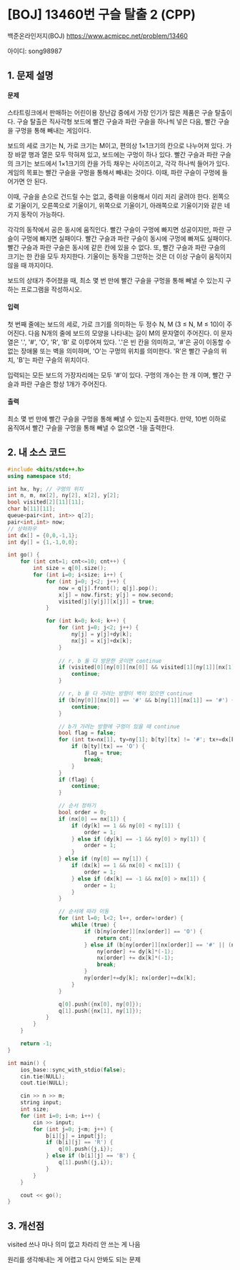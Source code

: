 # [BOJ] 13460번 구슬 탈출 2 (CPP)


백준온라인저지(BOJ) https://www.acmicpc.net/problem/13460


아이디: song98987


## 1. 문제 설명

#### 문제
스타트링크에서 판매하는 어린이용 장난감 중에서 가장 인기가 많은 제품은 구슬 탈출이다. 구슬 탈출은 직사각형 보드에 빨간 구슬과 파란 구슬을 하나씩 넣은 다음, 빨간 구슬을 구멍을 통해 빼내는 게임이다.

보드의 세로 크기는 N, 가로 크기는 M이고, 편의상 1×1크기의 칸으로 나누어져 있다. 가장 바깥 행과 열은 모두 막혀져 있고, 보드에는 구멍이 하나 있다. 빨간 구슬과 파란 구슬의 크기는 보드에서 1×1크기의 칸을 가득 채우는 사이즈이고, 각각 하나씩 들어가 있다. 게임의 목표는 빨간 구슬을 구멍을 통해서 빼내는 것이다. 이때, 파란 구슬이 구멍에 들어가면 안 된다.

이때, 구슬을 손으로 건드릴 수는 없고, 중력을 이용해서 이리 저리 굴려야 한다. 왼쪽으로 기울이기, 오른쪽으로 기울이기, 위쪽으로 기울이기, 아래쪽으로 기울이기와 같은 네 가지 동작이 가능하다.

각각의 동작에서 공은 동시에 움직인다. 빨간 구슬이 구멍에 빠지면 성공이지만, 파란 구슬이 구멍에 빠지면 실패이다. 빨간 구슬과 파란 구슬이 동시에 구멍에 빠져도 실패이다. 빨간 구슬과 파란 구슬은 동시에 같은 칸에 있을 수 없다. 또, 빨간 구슬과 파란 구슬의 크기는 한 칸을 모두 차지한다. 기울이는 동작을 그만하는 것은 더 이상 구슬이 움직이지 않을 때 까지이다.

보드의 상태가 주어졌을 때, 최소 몇 번 만에 빨간 구슬을 구멍을 통해 빼낼 수 있는지 구하는 프로그램을 작성하시오.

#### 입력
첫 번째 줄에는 보드의 세로, 가로 크기를 의미하는 두 정수 N, M (3 ≤ N, M ≤ 10)이 주어진다. 다음 N개의 줄에 보드의 모양을 나타내는 길이 M의 문자열이 주어진다. 이 문자열은 '.', '#', 'O', 'R', 'B' 로 이루어져 있다. '.'은 빈 칸을 의미하고, '#'은 공이 이동할 수 없는 장애물 또는 벽을 의미하며, 'O'는 구멍의 위치를 의미한다. 'R'은 빨간 구슬의 위치, 'B'는 파란 구슬의 위치이다.

입력되는 모든 보드의 가장자리에는 모두 '#'이 있다. 구멍의 개수는 한 개 이며, 빨간 구슬과 파란 구슬은 항상 1개가 주어진다.

#### 출력
최소 몇 번 만에 빨간 구슬을 구멍을 통해 빼낼 수 있는지 출력한다. 만약, 10번 이하로 움직여서 빨간 구슬을 구멍을 통해 빼낼 수 없으면 -1을 출력한다.

## 2. 내 소스 코드

```c++
#include <bits/stdc++.h>
using namespace std;

int hx, hy; // 구멍의 위치
int n, m, nx[2], ny[2], x[2], y[2];
bool visited[2][11][11];
char b[11][11];
queue<pair<int, int>> q[2];
pair<int,int> now;
// 상하좌우
int dx[] = {0,0,-1,1};
int dy[] = {1,-1,0,0};

int go() {
    for (int cnt=1; cnt<=10; cnt++) {
        int size = q[0].size();
        for (int i=0; i<size; i++) {
            for (int j=0; j<2; j++) {
                now = q[j].front(); q[j].pop();
                x[j] = now.first; y[j] = now.second;
                visited[j][y[j]][x[j]] = true;
            }

            for (int k=0; k<4; k++) {
                for (int j=0; j<2; j++) {
                    ny[j] = y[j]+dy[k]; 
                    nx[j] = x[j]+dx[k]; 
                }
                
                // r, b 둘 다 방문한 곳이면 continue
                if (visited[0][ny[0]][nx[0]] && visited[1][ny[1]][nx[1]]) {
                    continue;
                }

                // r, b 둘 다 가려는 방향이 벽이 있으면 continue
                if (b[ny[0]][nx[0]] == '#' && b[ny[1]][nx[1]] == '#') {
                    continue;
                }

                // b가 가려는 방향에 구멍이 있을 때 continue
                bool flag = false;
                for (int tx=nx[1], ty=ny[1]; b[ty][tx] != '#'; tx+=dx[k], ty+=dy[k]) {
                    if (b[ty][tx] == 'O') {
                        flag = true;
                        break;
                    }
                }
                if (flag) {
                    continue;
                }

                // 순서 정하기
                bool order = 0;
                if (nx[0] == nx[1]) {
                    if (dy[k] == 1 && ny[0] < ny[1]) {
                        order = 1;
                    } else if (dy[k] == -1 && ny[0] > ny[1]) {
                        order = 1;
                    }
                } else if (ny[0] == ny[1]) {
                    if (dx[k] == 1 && nx[0] < nx[1]) {
                        order = 1;
                    } else if (dx[k] == -1 && nx[0] > nx[1]) {
                        order = 1;
                    }
                }

                // 순서에 따라 이동
                for (int l=0; l<2; l++, order=!order) {
                    while (true) {
                        if (b[ny[order]][nx[order]] == 'O') {
                            return cnt;
                        } else if (b[ny[order]][nx[order]] == '#' || (nx[order] == nx[!order] && ny[order] == ny[!order])) {
                            ny[order] += dy[k]*(-1);
                            nx[order] += dx[k]*(-1);
                            break;
                        }
                        ny[order]+=dy[k]; nx[order]+=dx[k];
                    }
                }

                q[0].push({nx[0], ny[0]});
                q[1].push({nx[1], ny[1]});
            }
        }
    }

    return -1;
}

int main() {
    ios_base::sync_with_stdio(false);
    cin.tie(NULL);
    cout.tie(NULL);

    cin >> n >> m;
    string input;
    int size;
    for (int i=0; i<n; i++) {
        cin >> input;
        for (int j=0; j<m; j++) {
            b[i][j] = input[j];
            if (b[i][j] == 'R') {
                q[0].push({j,i});
            } else if (b[i][j] == 'B') {
                q[1].push({j,i});
            }
        }
    }

    cout << go();
}
```

## 3. 개선점

visited 쓰나 마나 의미 없고 차라리 안 쓰는 게 나음

원리를 생각해내는 게 어렵고 다시 안봐도 되는 문제